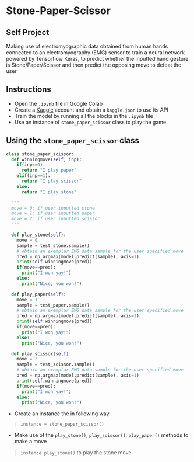 # Stone-Paper-Scissor

## Self Project

Making use of electromyographic data obtained from human hands connected to an electromyography (EMG) sensor to train a neural network powered by Tensorflow Keras, to predict whether the inputted hand gesture is Stone/Paper/Scissor and then predict the opposing move to defeat the user

## Instructions
- Open the `.ipynb` file in Google Colab
- Create a [Kaggle](https://www.kaggle.com/) account and obtain a `kaggle.json` to use its API 
- Train the model by running all the blocks in the `.ipynb` file
- Use an instance of `stone_paper_scissor` class to play the game

## Using the `stone_paper_scissor` class

```python
class stone_paper_scissor:  
  def winningmove(self, inp):
    if(inp==0):
      return "I play paper"
    elif(inp==1):
      return "I play scissor"
    else:
      return "I play stone"

  """
  move = 0; if user inputted stone
  move = 1; if user inputted paper
  move = 2; if user inputted scissor
  """

  def play_stone(self):
    move = 0
    sample = test_stone.sample()
    # obtain an exemplar EMG data sample for the user specified move
    pred = np.argmax(model.predict(sample), axis=1)
    print(self.winningmove(pred))
    if(move==pred):
      print("I won yay!")
    else:
      print("Nice, you won!")

  def play_paper(self):
    move = 1
    sample = test_paper.sample()
    # obtain an exemplar EMG data sample for the user specified move
    pred = np.argmax(model.predict(sample), axis=1)
    print(self.winningmove(pred))
    if(move==pred):
      print("I won yay!")
    else:
      print("Nice, you won!")

  def play_scissor(self):
    move = 2
    sample = test_scissor.sample()
    # obtain an exemplar EMG data sample for the user specified move
    pred = np.argmax(model.predict(sample), axis=1)
    print(self.winningmove(pred))
    if(move==pred):
      print("I won yay!")
    else:
      print("Nice, you won!")

```
- Create an instance the in following way 
> `instance = stone_paper_scissor()`
- Make use of the `play_stone()`, `play_scissor()`, `play_paper()` methods to make a move
> `instance.play_stone()` to play the stone move
